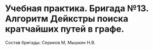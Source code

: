 # Учебная практика. Бригада №13. Алгоритм Дейкстры поиска кратчайших путей в графе.
Состав бригады: Сериков М, Мышкин Н.В.
